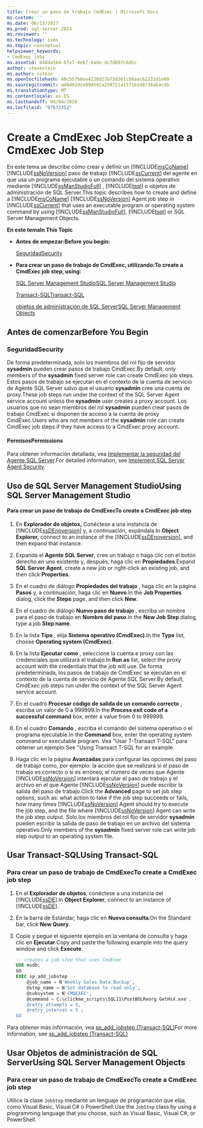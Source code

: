 ```yaml
---
title: Crear un paso de trabajo CmdExec | Microsoft Docs
ms.custom: ''
ms.date: 06/13/2017
ms.prod: sql-server-2014
ms.reviewer: ''
ms.technology: ssms
ms.topic: conceptual
helpviewer_keywords:
- CmdExec jobs
ms.assetid: b48da5b4-6fe7-4eb7-bade-dc7d697c6d5c
author: stevestein
ms.author: sstein
ms.openlocfilehash: 48c557b8ea4228d27b73d361c50aac62232d1e00
ms.sourcegitcommit: ad4d92dce894592a259721a1571b1d8736abacdb
ms.translationtype: MT
ms.contentlocale: es-ES
ms.lasthandoff: 08/04/2020
ms.locfileid: "87672352"
---
```

# <a name="create-a-cmdexec-job-step"></a><span data-ttu-id="5d84e-102">Create a CmdExec Job Step</span><span class="sxs-lookup"><span data-stu-id="5d84e-102">Create a CmdExec Job Step</span></span>
  <span data-ttu-id="5d84e-103">En este tema se describe cómo crear y definir un [!INCLUDE[msCoName](../../includes/msconame-md.md)] [!INCLUDE[ssNoVersion](../../includes/ssnoversion-md.md)] paso de trabajo [!INCLUDE[ssCurrent](../../includes/sscurrent-md.md)] del agente en que usa un programa ejecutable o un comando del sistema operativo mediante [!INCLUDE[ssManStudioFull](../../includes/ssmanstudiofull-md.md)] , [!INCLUDE[tsql](../../includes/tsql-md.md)] o objetos de administración de SQL Server.</span><span class="sxs-lookup"><span data-stu-id="5d84e-103">This topic describes how to create and define a [!INCLUDE[msCoName](../../includes/msconame-md.md)] [!INCLUDE[ssNoVersion](../../includes/ssnoversion-md.md)] Agent job step in [!INCLUDE[ssCurrent](../../includes/sscurrent-md.md)] that uses an executable program or operating system command by using [!INCLUDE[ssManStudioFull](../../includes/ssmanstudiofull-md.md)], [!INCLUDE[tsql](../../includes/tsql-md.md)] or SQL Server Management Objects.</span></span>  
  
 <span data-ttu-id="5d84e-104">**En este tema**</span><span class="sxs-lookup"><span data-stu-id="5d84e-104">**In This Topic**</span></span>  
  
-   <span data-ttu-id="5d84e-105">**Antes de empezar:**</span><span class="sxs-lookup"><span data-stu-id="5d84e-105">**Before you begin:**</span></span>  
  
     [<span data-ttu-id="5d84e-106">Seguridad</span><span class="sxs-lookup"><span data-stu-id="5d84e-106">Security</span></span>](#Security)  
  
-   <span data-ttu-id="5d84e-107">**Para crear un paso de trabajo de CmdExec, utilizando:**</span><span class="sxs-lookup"><span data-stu-id="5d84e-107">**To create a CmdExec job step, using:**</span></span>  
  
     [<span data-ttu-id="5d84e-108">SQL Server Management Studio</span><span class="sxs-lookup"><span data-stu-id="5d84e-108">SQL Server Management Studio</span></span>](#SSMS)  
  
     [<span data-ttu-id="5d84e-109">Transact-SQL</span><span class="sxs-lookup"><span data-stu-id="5d84e-109">Transact-SQL</span></span>](#TSQL)  
  
     [<span data-ttu-id="5d84e-110">objetos de administración de SQL Server</span><span class="sxs-lookup"><span data-stu-id="5d84e-110">SQL Server Management Objects</span></span>](#SMO)  
  
##  <a name="before-you-begin"></a><a name="BeforeYouBegin"></a> <span data-ttu-id="5d84e-111">Antes de comenzar</span><span class="sxs-lookup"><span data-stu-id="5d84e-111">Before You Begin</span></span>  
  
###  <a name="security"></a><a name="Security"></a> <span data-ttu-id="5d84e-112">Seguridad</span><span class="sxs-lookup"><span data-stu-id="5d84e-112">Security</span></span>  
 <span data-ttu-id="5d84e-113">De forma predeterminada, solo los miembros del rol fijo de servidor **sysadmin** pueden crear pasos de trabajo CmdExec.</span><span class="sxs-lookup"><span data-stu-id="5d84e-113">By default, only members of the **sysadmin** fixed server role can create CmdExec job steps.</span></span> <span data-ttu-id="5d84e-114">Estos pasos de trabajo se ejecutan en el contexto de la cuenta de servicio de Agente SQL Server salvo que el usuario **sysadmin** cree una cuenta de proxy.</span><span class="sxs-lookup"><span data-stu-id="5d84e-114">These job steps run under the context of the SQL Server Agent service account unless the **sysadmin** user creates a proxy account.</span></span> <span data-ttu-id="5d84e-115">Los usuarios que no sean miembros del rol **sysadmin** pueden crear pasos de trabajo CmdExec si disponen de acceso a la cuenta de proxy CmdExec.</span><span class="sxs-lookup"><span data-stu-id="5d84e-115">Users who are not members of the **sysadmin** role can create CmdExec job steps if they have access to a CmdExec proxy account.</span></span>  
  
####  <a name="permissions"></a><a name="Permissions"></a> <span data-ttu-id="5d84e-116">Permisos</span><span class="sxs-lookup"><span data-stu-id="5d84e-116">Permissions</span></span>  
 <span data-ttu-id="5d84e-117">Para obtener información detallada, vea [Implementar la seguridad del Agente SQL Server](implement-sql-server-agent-security.md).</span><span class="sxs-lookup"><span data-stu-id="5d84e-117">For detailed information, see [Implement SQL Server Agent Security](implement-sql-server-agent-security.md).</span></span>  
  
##  <a name="using-sql-server-management-studio"></a><a name="SSMS"></a> <span data-ttu-id="5d84e-118">Uso de SQL Server Management Studio</span><span class="sxs-lookup"><span data-stu-id="5d84e-118">Using SQL Server Management Studio</span></span>  
  
#### <a name="to-create-a-cmdexec-job-step"></a><span data-ttu-id="5d84e-119">Para crear un paso de trabajo de CmdExec</span><span class="sxs-lookup"><span data-stu-id="5d84e-119">To create a CmdExec job step</span></span>  
  
1.  <span data-ttu-id="5d84e-120">En **Explorador de objetos,** Conéctese a una instancia de [!INCLUDE[ssDEnoversion](../../includes/ssdenoversion-md.md)] y, a continuación, expándala.</span><span class="sxs-lookup"><span data-stu-id="5d84e-120">In **Object Explorer,** connect to an instance of the [!INCLUDE[ssDEnoversion](../../includes/ssdenoversion-md.md)], and then expand that instance.</span></span>  
  
2.  <span data-ttu-id="5d84e-121">Expanda el **Agente SQL Server**, cree un trabajo o haga clic con el botón derecho en uno existente y, después, haga clic en **Propiedades**.</span><span class="sxs-lookup"><span data-stu-id="5d84e-121">Expand **SQL Server Agent**, create a new job or right-click an existing job, and then click **Properties**.</span></span>  
  
3.  <span data-ttu-id="5d84e-122">En el cuadro de diálogo **Propiedades del trabajo** , haga clic en la página **Pasos** y, a continuación, haga clic en **Nuevo**.</span><span class="sxs-lookup"><span data-stu-id="5d84e-122">In the **Job Properties** dialog, click the **Steps** page, and then click **New**.</span></span>  
  
4.  <span data-ttu-id="5d84e-123">En el cuadro de diálogo **Nuevo paso de trabajo** , escriba un nombre para el paso de trabajo en **Nombre del paso**.</span><span class="sxs-lookup"><span data-stu-id="5d84e-123">In the **New Job Step** dialog, type a job **Step name**.</span></span>  
  
5.  <span data-ttu-id="5d84e-124">En la lista **Tipo** , elija **Sistema operativo (CmdExec)**.</span><span class="sxs-lookup"><span data-stu-id="5d84e-124">In the **Type** list, choose **Operating system (CmdExec)**.</span></span>  
  
6.  <span data-ttu-id="5d84e-125">En la lista **Ejecutar como** , seleccione la cuenta e proxy con las credenciales que utilizará el trabajo.</span><span class="sxs-lookup"><span data-stu-id="5d84e-125">In **Run as** list, select the proxy account with the credentials that the job will use.</span></span> <span data-ttu-id="5d84e-126">De forma predeterminada, los pasos de trabajo de CmdExec se ejecutan en el contexto de la cuenta de servicio de Agente SQL Server.</span><span class="sxs-lookup"><span data-stu-id="5d84e-126">By default, CmdExec job steps run under the context of the SQL Server Agent service account.</span></span>  
  
7.  <span data-ttu-id="5d84e-127">En el cuadro **Procesar código de salida de un comando correcto** , escriba un valor de 0 a 999999.</span><span class="sxs-lookup"><span data-stu-id="5d84e-127">In the **Process exit code of a successful command** box, enter a value from 0 to 999999.</span></span>  
  
8.  <span data-ttu-id="5d84e-128">En el cuadro **Comando** , escriba el comando del sistema operativo o el programa ejecutable.</span><span class="sxs-lookup"><span data-stu-id="5d84e-128">In the **Command** box, enter the operating system command or executable program.</span></span> <span data-ttu-id="5d84e-129">Vea "Usar T-Transact T-SQL" para obtener un ejemplo.</span><span class="sxs-lookup"><span data-stu-id="5d84e-129">See "Using Transact T-SQL for an example.</span></span>  
  
9. <span data-ttu-id="5d84e-130">Haga clic en la página **Avanzadas** para configurar las opciones del paso de trabajo como, por ejemplo: la acción que se realizará si el paso de trabajo es correcto o si es erróneo, el número de veces que Agente [!INCLUDE[ssNoVersion](../../includes/ssnoversion-md.md)] intentará ejecutar el paso de trabajo y el archivo en el que Agente [!INCLUDE[ssNoVersion](../../includes/ssnoversion-md.md)] puede escribir la salida del paso de trabajo.</span><span class="sxs-lookup"><span data-stu-id="5d84e-130">Click the **Advanced** page to set job step options, such as: what action to take if the job step succeeds or fails, how many times [!INCLUDE[ssNoVersion](../../includes/ssnoversion-md.md)] Agent should try to execute the job step, and the file where [!INCLUDE[ssNoVersion](../../includes/ssnoversion-md.md)] Agent can write the job step output.</span></span> <span data-ttu-id="5d84e-131">Solo los miembros del rol fijo de servidor **sysadmin** pueden escribir la salida de paso de trabajo en un archivo del sistema operativo.</span><span class="sxs-lookup"><span data-stu-id="5d84e-131">Only members of the **sysadmin** fixed server role can write job step output to an operating system file.</span></span>  
  
##  <a name="using-transact-sql"></a><a name="TSQL"></a> <span data-ttu-id="5d84e-132">Usar Transact-SQL</span><span class="sxs-lookup"><span data-stu-id="5d84e-132">Using Transact-SQL</span></span>  
  
### <a name="to-create-a-cmdexec-job-step"></a><span data-ttu-id="5d84e-133">Para crear un paso de trabajo de CmdExec</span><span class="sxs-lookup"><span data-stu-id="5d84e-133">To create a CmdExec job step</span></span>  
  
1.  <span data-ttu-id="5d84e-134">En el **Explorador de objetos**, conéctese a una instancia del [!INCLUDE[ssDE](../../includes/ssde-md.md)].</span><span class="sxs-lookup"><span data-stu-id="5d84e-134">In **Object Explorer**, connect to an instance of [!INCLUDE[ssDE](../../includes/ssde-md.md)].</span></span>  
  
2.  <span data-ttu-id="5d84e-135">En la barra de Estándar, haga clic en **Nueva consulta**.</span><span class="sxs-lookup"><span data-stu-id="5d84e-135">On the Standard bar, click **New Query**.</span></span>  
  
3.  <span data-ttu-id="5d84e-136">Copie y pegue el siguiente ejemplo en la ventana de consulta y haga clic en **Ejecutar**.</span><span class="sxs-lookup"><span data-stu-id="5d84e-136">Copy and paste the following example into the query window and click **Execute**.</span></span>  
  
    ```sql
    -- creates a job step that uses CmdExec  
    USE msdb;  
    GO  
    EXEC sp_add_jobstep  
        @job_name = N'Weekly Sales Data Backup',  
        @step_name = N'Set database to read only',  
        @subsystem = N'CMDEXEC',  
        @command = C:\clickme_scripts\SQL11\PostBOLReorg GetHsX.exe',   
        @retry_attempts = 5,  
        @retry_interval = 5 ;  
    GO  
    ```  
  
 <span data-ttu-id="5d84e-137">Para obtener más información, vea [sp_add_jobstep &#40;Transact-SQL&#41;](/sql/relational-databases/system-stored-procedures/sp-add-jobstep-transact-sql)</span><span class="sxs-lookup"><span data-stu-id="5d84e-137">For more information, see [sp_add_jobstep &#40;Transact-SQL&#41;](/sql/relational-databases/system-stored-procedures/sp-add-jobstep-transact-sql)</span></span>  
  
##  <a name="using-sql-server-management-objects"></a><a name="SMO"></a><span data-ttu-id="5d84e-138">Usar Objetos de administración de SQL Server</span><span class="sxs-lookup"><span data-stu-id="5d84e-138">Using SQL Server Management Objects</span></span>  

### <a name="to-create-a-cmdexec-job-step"></a><span data-ttu-id="5d84e-139">Para crear un paso de trabajo de CmdExec</span><span class="sxs-lookup"><span data-stu-id="5d84e-139">To create a CmdExec job step</span></span>
  
 <span data-ttu-id="5d84e-140">Utilice la clase `JobStep` mediante un lenguaje de programación que elija, como Visual Basic, Visual C# o PowerShell.</span><span class="sxs-lookup"><span data-stu-id="5d84e-140">Use the `JobStep` class by using a programming language that you choose, such as Visual Basic, Visual C#, or PowerShell.</span></span>  
